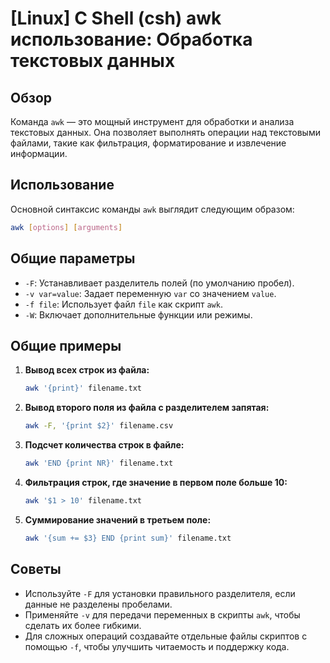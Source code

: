 # [Linux] C Shell (csh) awk использование: Обработка текстовых данных

## Обзор
Команда `awk` — это мощный инструмент для обработки и анализа текстовых данных. Она позволяет выполнять операции над текстовыми файлами, такие как фильтрация, форматирование и извлечение информации.

## Использование
Основной синтаксис команды `awk` выглядит следующим образом:

```bash
awk [options] [arguments]
```

## Общие параметры
- `-F`: Устанавливает разделитель полей (по умолчанию пробел).
- `-v var=value`: Задает переменную `var` со значением `value`.
- `-f file`: Использует файл `file` как скрипт `awk`.
- `-W`: Включает дополнительные функции или режимы.

## Общие примеры
1. **Вывод всех строк из файла:**
   ```bash
   awk '{print}' filename.txt
   ```

2. **Вывод второго поля из файла с разделителем запятая:**
   ```bash
   awk -F, '{print $2}' filename.csv
   ```

3. **Подсчет количества строк в файле:**
   ```bash
   awk 'END {print NR}' filename.txt
   ```

4. **Фильтрация строк, где значение в первом поле больше 10:**
   ```bash
   awk '$1 > 10' filename.txt
   ```

5. **Суммирование значений в третьем поле:**
   ```bash
   awk '{sum += $3} END {print sum}' filename.txt
   ```

## Советы
- Используйте `-F` для установки правильного разделителя, если данные не разделены пробелами.
- Применяйте `-v` для передачи переменных в скрипты `awk`, чтобы сделать их более гибкими.
- Для сложных операций создавайте отдельные файлы скриптов с помощью `-f`, чтобы улучшить читаемость и поддержку кода.